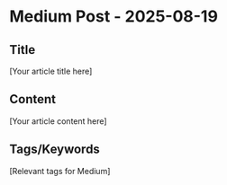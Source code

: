 # Medium Post - 2025-08-19

## Title
[Your article title here]

## Content
[Your article content here]

## Tags/Keywords
[Relevant tags for Medium]
